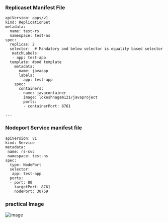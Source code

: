 ### Replicaset Manifest File
```
apiVersion: apps/v1
kind: ReplicationSet
metadata:
  name: test-rs
  namespace: test-ns
spec:
  replicas: 2
  selector:  # Mandatory and below selector is equality based selector
   matchLabels:
   - app: test-app
  template: #pod template
    metadata:
      name: javaapp
      labels:
        app: test-app
    spec:
      containers:
      - name: javacontainer
        image: lokeshnagam121/javaproject
        ports:
        - containerPort: 8761

---
```

### Nodeport Service manifest file 
```
apiVersion: v1
kind: Service
metadata:
 name: rs-svc
 namespace: test-ns
spec:
  type: NodePort
  selector:
   app: test-app
  ports:
  - port: 80
    targetPort: 8761
    nodePort: 30759
```
### practical Image
![image](https://github.com/Loki-1/Kubernetes-manifestfiles/assets/134843197/feca187d-68f9-411e-b5fb-4b4ab3b88ec9)
